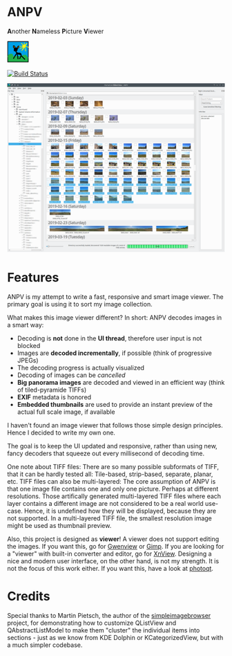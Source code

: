 # ANPV

**A**nother **N**ameless **P**icture **V**iewer

<img src="images/ANPV.png" height="50" alt="ANPV Icon">

[![Build Status](https://dev.azure.com/tommbrt/tommbrt/_apis/build/status/derselbst.ANPV?branchName=master)](https://dev.azure.com/tommbrt/tommbrt/_build/latest?definitionId=7&branchName=master)

![ANPV Screenshot](ANPV.png)

# Features

ANPV is my attempt to write a fast, responsive and smart image viewer. The primary goal is using it to sort my image collection.

What makes this image viewer different? In short: ANPV decodes images in a smart way:

* Decoding is **not** done in the **UI thread**, therefore user input is not blocked
* Images are **decoded incrementally**, if possible (think of progressive JPEGs)
* The decoding progress is actually visualized
* Decoding of images can be *cancelled*
* **Big panorama images** are decoded and viewed in an efficient way (think of tiled-pyramide TIFFs)
* **EXIF** metadata is honored
* **Embedded thumbnails** are used to provide an instant preview of the actual full scale image, if available

I haven't found an image viewer that follows those simple design principles. Hence I decided to write my own one.

The goal is to keep the UI updated and responsive, rather than using new, fancy decoders that squeeze out every millisecond of decoding time. 

One note about TIFF files: There are so many possible subformats of TIFF, that it can be hardly tested all: Tile-based, strip-based, separate, planar, etc. TIFF files can also be multi-layered: The core assumption of ANPV is that one image file contains one and only one picture. Perhaps at different resolutions. Those artifically generated multi-layered TIFF files where each layer contains a different image are not considered to be a real world use-case. Hence, it is undefined how they will be displayed, because they are not supported. In a multi-layered TIFF file, the smallest resolution image might be used as thumbnail preview.

Also, this project is designed as **viewer**! A viewer does not support editing the images. If you want this, go for [Gwenview](https://userbase.kde.org/Gwenview) or [Gimp](https://www.gimp.org/).  If you are looking for a "viewer" with built-in converter and editor, go for [XnView](https://www.xnview.com/en/). Designing a nice and modern user interface, on the other hand, is not my strength. It is not the focus of this work either. If you want this, have a look at [photoqt](https://photoqt.org/).

# Credits

Special thanks to Martin Pietsch, the author of the [simpleimagebrowser](https://github.com/pmfoss/simpleimagebrowser) project, for demonstrating how to customize QListView and QAbstractListModel to make them "cluster" the individual items into sections - just as we know from KDE Dolphin or KCategorizedView, but with a much simpler codebase.
